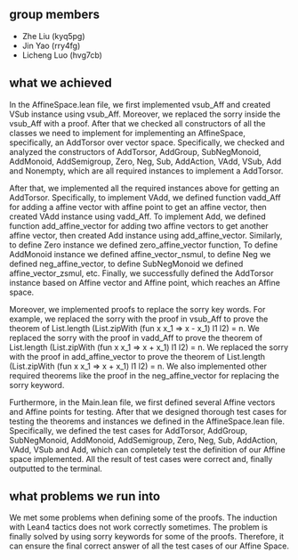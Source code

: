 ## group members
- Zhe Liu       (kyq5pg)
- Jin Yao       (rry4fg)
- Licheng Luo   (hvg7cb)

## what we achieved
In the AffineSpace.lean file, we first implemented vsub_Aff and created VSub instance using vsub_Aff. Moreover, we replaced the sorry inside the vsub_Aff with a proof.
After that we checked all constructors of all the classes we need to implement for implementing an AffineSpace, specifically, an AddTorsor over vector space. Specifically, we checked and analyzed the constructors of AddTorsor, AddGroup, SubNegMonoid, AddMonoid, AddSemigroup, Zero, Neg, Sub, AddAction, VAdd, VSub, Add and Nonempty, which are all required instances to implement a AddTorsor. 


After that, we implemented all the required instances above for getting an AddTorsor. Specifically, to implement VAdd, we defined function vadd_Aff for adding a affine vector with affine point to get an affine vector, then created VAdd instance using vadd_Aff. To implement Add, we defined function add_affine_vector for adding two affine vectors to get another affine vector, then created Add instance using add_affine_vector. Similarly, to define Zero instance we defined zero_affine_vector function, To define AddMonoid instance we defined affine_vector_nsmul, to define Neg we defined neg_affine_vector, to define SubNegMonoid we defined affine_vector_zsmul, etc. Finally, we successfully defined the AddTorsor instance based on Affine vector and Affine point, which reaches an Affine space.


Moreover, we implemented proofs to replace the sorry key words. For example, we replaced the sorry with the proof in vsub_Aff to prove the theorem of
List.length (List.zipWith (fun x x_1 => x - x_1) l1 l2) = n. We replaced the sorry with the proof in vadd_Aff to prove the theorem of List.length (List.zipWith (fun x x_1 => x + x_1) l1 l2) = n. We replaced the sorry with the proof in add_affine_vector to prove the theorem of List.length (List.zipWith (fun x x_1 => x + x_1) l1 l2) = n. We also implemented other required theorems like the proof in the neg_affine_vector for replacing the sorry keyword.


Furthermore, in the Main.lean file, we first defined several Affine vectors and Affine points for testing. After that we designed thorough test cases for testing the theorems and instances we defined in the  AffineSpace.lean file. Specifically, we defined the test cases for AddTorsor, AddGroup, SubNegMonoid, AddMonoid, AddSemigroup, Zero, Neg, Sub, AddAction, VAdd, VSub and Add, which can completely test the definition of our Affine space implemented. All the result of test cases were correct and, finally outputted to the terminal.

## what problems we run into
We met some problems when defining some of the proofs. The induction with Lean4 tactics does not work correctly sometimes. The problem is finally solved by using sorry keywords for some of the proofs. Therefore, it can ensure the final correct answer of all the test cases of our Affine Space.